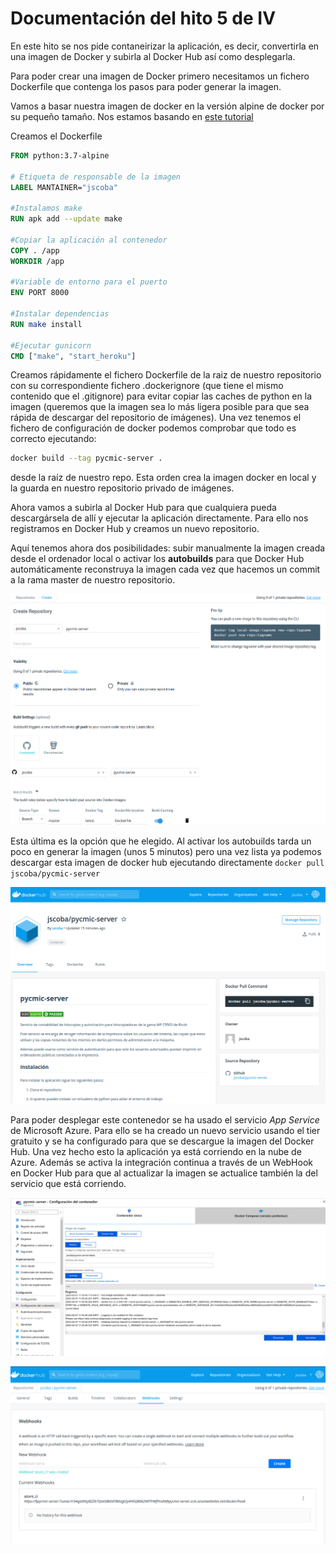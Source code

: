# Documentación del hito 5 de IV

En este hito se nos pide contaneirizar la aplicación, es decir, convertirla en una imagen de Docker y subirla al Docker Hub así como desplegarla.

Para poder crear una imagen de Docker primero necesitamos un fichero Dockerfile que contenga los pasos para poder generar la imagen.

Vamos a basar nuestra imagen de docker en la versión alpine de docker por su pequeño tamaño. Nos estamos basando en [este tutorial](https://blog.realkinetic.com/building-minimal-docker-containers-for-python-applications-37d0272c52f3)

Creamos el Dockerfile

```dockerfile
FROM python:3.7-alpine

# Etiqueta de responsable de la imagen
LABEL MANTAINER="jscoba"

#Instalamos make
RUN apk add --update make

#Copiar la aplicación al contenedor
COPY . /app
WORKDIR /app

#Variable de entorno para el puerto
ENV PORT 8000

#Instalar dependencias
RUN make install

#Ejecutar gunicorn
CMD ["make", "start_heroku"]
```



Creamos rápidamente el fichero Dockerfile de la raiz de nuestro repositorio con su correspondiente fichero .dockerignore (que tiene el mismo contenido que el .gitignore) para evitar copiar las caches de python en la imagen (queremos que la imagen sea lo más ligera posible para que sea rápida de descargar del repositorio de imágenes).
Una vez tenemos el fichero de configuración de docker podemos comprobar que todo es correcto ejecutando:

```bash
docker build --tag pycmic-server .
```
desde la raíz de nuestro repo. Esta orden crea la imagen docker en local y la guarda en nuestro repositorio privado de imágenes.

Ahora vamos a subirla al Docker Hub para que cualquiera pueda descargársela de allí y ejecutar la aplicación directamente. Para ello nos registramos en Docker Hub y creamos un nuevo repositorio.

Aquí tenemos ahora dos posibilidades: subir manualmente la imagen creada desde el ordenador local o activar los **autobuilds** para que Docker Hub automáticamente reconstruya la imagen cada vez que hacemos un commit a la rama master de nuestro repositorio.

![](img/docker1.png)

Esta última es la opción que he elegido. Al activar los autobuilds tarda un poco en generar la imagen (unos 5 minutos) pero una vez lista ya podemos descargar esta imagen de docker hub ejecutando directamente `docker pull jscoba/pycmic-server`

![](img/docker2.png)

Para poder desplegar este contenedor se ha usado el servicio *App Service* de Microsoft Azure. Para ello se ha creado un nuevo servicio usando el tier gratuito y se ha configurado para que se descargue la imagen del Docker Hub. Una vez hecho esto la aplicación ya está corriendo en la nube de Azure. Además se activa la integración continua a través de un WebHook en Docker Hub para que al actualizar la imagen se actualice también la del servicio que está corriendo.

![](img/azure1.png)

![](img/webhook.png)